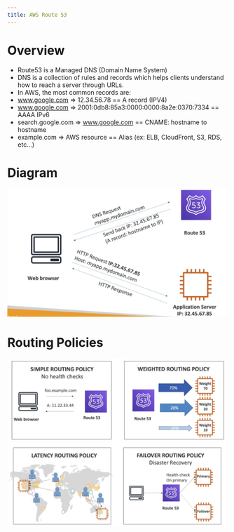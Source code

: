 ```yaml
---
title: AWS Route 53
---
```

# Overview
- Route53 is a Managed DNS (Domain Name System)
- DNS is a collection of rules and records which helps clients understand how to reach a server through URLs.
- In AWS, the most common records are:
- www.google.com => 12.34.56.78 == A record (IPV4)
- www.google.com => 2001:0db8:85a3:0000:0000:8a2e:0370:7334 == AAAA IPv6
- search.google.com => www.google.com == CNAME: hostname to hostname
- example.com => AWS resource == Alias (ex: ELB, CloudFront, S3, RDS, etc...)

# Diagram
![Route53](./route53-diagram.png)

# Routing Policies
![Routing Policies](./route53-policy1.png)
![Routing Policies](./route53-policy2.png)